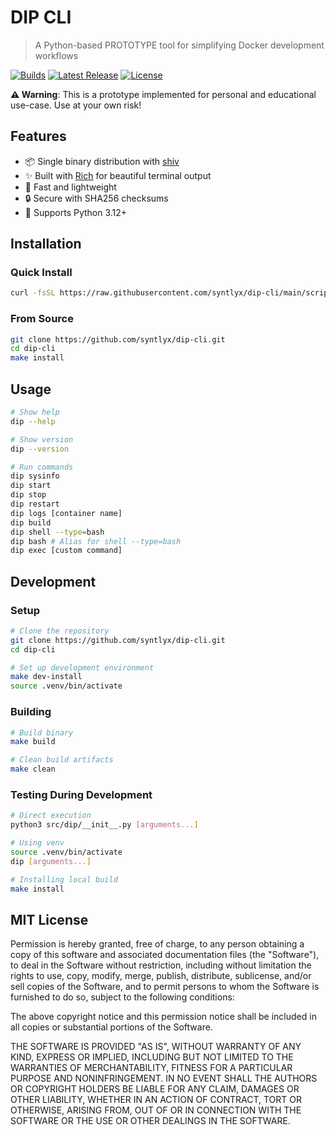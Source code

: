 # DIP CLI

> A Python-based PROTOTYPE tool for simplifying Docker development workflows

[![Builds](https://github.com/syntlyx/dip-cli/actions/workflows/build-and-release.yml/badge.svg)](https://github.com/syntlyx/dip-cli/actions/workflows/build-and-release.yml)
[![Latest Release](https://img.shields.io/github/v/release/syntlyx/dip-cli)](https://github.com/syntlyx/dip-cli/releases/latest)
[![License](https://img.shields.io/github/license/syntlyx/dip-cli)](LICENSE.md)

**⚠️ Warning**: This is a prototype implemented for personal and educational use-case. Use at your own risk! 

## Features

- 📦 Single binary distribution with [shiv](https://github.com/linkedin/shiv)
- ✨ Built with [Rich](https://github.com/Textualize/rich) for beautiful terminal output
- 🚀 Fast and lightweight
- 🔒 Secure with SHA256 checksums
- 🐍 Supports Python 3.12+

## Installation

### Quick Install

```bash
curl -fsSL https://raw.githubusercontent.com/syntlyx/dip-cli/main/scripts/install.sh | bash
```

### From Source

```bash
git clone https://github.com/syntlyx/dip-cli.git
cd dip-cli
make install
```

## Usage

```bash
# Show help
dip --help

# Show version
dip --version

# Run commands
dip sysinfo
dip start
dip stop
dip restart
dip logs [container name]
dip build
dip shell --type=bash
dip bash # Alias for shell --type=bash
dip exec [custom command]
```

## Development

### Setup

```bash
# Clone the repository
git clone https://github.com/syntlyx/dip-cli.git
cd dip-cli

# Set up development environment
make dev-install
source .venv/bin/activate
```

### Building

```bash
# Build binary
make build

# Clean build artifacts
make clean
```

### Testing During Development

```bash
# Direct execution
python3 src/dip/__init__.py [arguments...]

# Using venv
source .venv/bin/activate
dip [arguments...]

# Installing local build
make install
```

## MIT License

Permission is hereby granted, free of charge, to any person obtaining a copy
of this software and associated documentation files (the "Software"), to deal
in the Software without restriction, including without limitation the rights
to use, copy, modify, merge, publish, distribute, sublicense, and/or sell
copies of the Software, and to permit persons to whom the Software is
furnished to do so, subject to the following conditions:

The above copyright notice and this permission notice shall be included in all
copies or substantial portions of the Software.

THE SOFTWARE IS PROVIDED "AS IS", WITHOUT WARRANTY OF ANY KIND, EXPRESS OR
IMPLIED, INCLUDING BUT NOT LIMITED TO THE WARRANTIES OF MERCHANTABILITY,
FITNESS FOR A PARTICULAR PURPOSE AND NONINFRINGEMENT. IN NO EVENT SHALL THE
AUTHORS OR COPYRIGHT HOLDERS BE LIABLE FOR ANY CLAIM, DAMAGES OR OTHER
LIABILITY, WHETHER IN AN ACTION OF CONTRACT, TORT OR OTHERWISE, ARISING FROM,
OUT OF OR IN CONNECTION WITH THE SOFTWARE OR THE USE OR OTHER DEALINGS IN THE
SOFTWARE.
